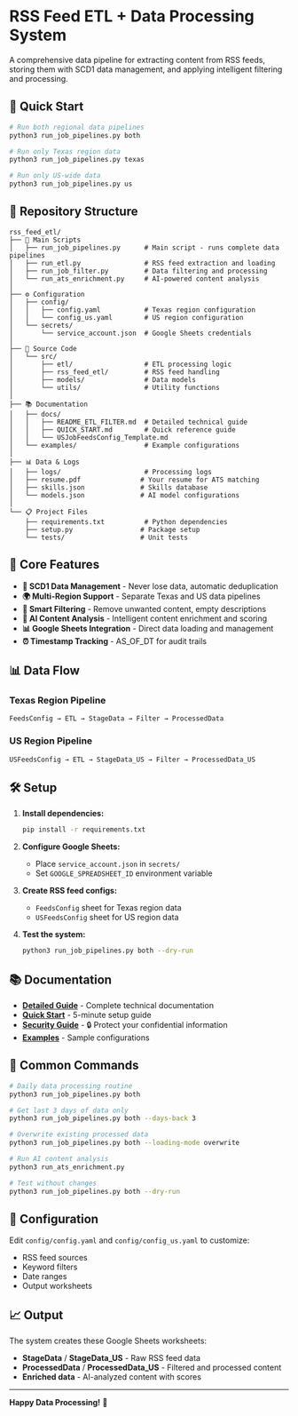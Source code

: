 # RSS Feed ETL + Data Processing System

A comprehensive data pipeline for extracting content from RSS feeds, storing them with SCD1 data management, and applying intelligent filtering and processing.

## 🚀 Quick Start

```bash
# Run both regional data pipelines
python3 run_job_pipelines.py both

# Run only Texas region data
python3 run_job_pipelines.py texas

# Run only US-wide data
python3 run_job_pipelines.py us
```

## 📁 Repository Structure

```
rss_feed_etl/
├── 📄 Main Scripts
│   ├── run_job_pipelines.py      # Main script - runs complete data pipelines
│   ├── run_etl.py                # RSS feed extraction and loading
│   ├── run_job_filter.py         # Data filtering and processing
│   └── run_ats_enrichment.py     # AI-powered content analysis
│
├── ⚙️ Configuration
│   ├── config/
│   │   ├── config.yaml           # Texas region configuration
│   │   └── config_us.yaml        # US region configuration
│   └── secrets/
│       └── service_account.json  # Google Sheets credentials
│
├── 🔧 Source Code
│   └── src/
│       ├── etl/                  # ETL processing logic
│       ├── rss_feed_etl/         # RSS feed handling
│       ├── models/               # Data models
│       └── utils/                # Utility functions
│
├── 📚 Documentation
│   ├── docs/
│   │   ├── README_ETL_FILTER.md  # Detailed technical guide
│   │   ├── QUICK_START.md        # Quick reference guide
│   │   └── USJobFeedsConfig_Template.md
│   └── examples/                 # Example configurations
│
├── 📊 Data & Logs
│   ├── logs/                     # Processing logs
│   ├── resume.pdf               # Your resume for ATS matching
│   ├── skills.json              # Skills database
│   └── models.json              # AI model configurations
│
└── 📋 Project Files
    ├── requirements.txt          # Python dependencies
    ├── setup.py                 # Package setup
    └── tests/                   # Unit tests
```

## 🎯 Core Features

- **🔄 SCD1 Data Management** - Never lose data, automatic deduplication
- **🌍 Multi-Region Support** - Separate Texas and US data pipelines
- **🎯 Smart Filtering** - Remove unwanted content, empty descriptions
- **🤖 AI Content Analysis** - Intelligent content enrichment and scoring
- **📊 Google Sheets Integration** - Direct data loading and management
- **⏰ Timestamp Tracking** - AS_OF_DT for audit trails

## 📊 Data Flow

### Texas Region Pipeline
```
FeedsConfig → ETL → StageData → Filter → ProcessedData
```

### US Region Pipeline
```
USFeedsConfig → ETL → StageData_US → Filter → ProcessedData_US
```

## 🛠️ Setup

1. **Install dependencies:**
   ```bash
   pip install -r requirements.txt
   ```

2. **Configure Google Sheets:**
   - Place `service_account.json` in `secrets/`
   - Set `GOOGLE_SPREADSHEET_ID` environment variable

3. **Create RSS feed configs:**
   - `FeedsConfig` sheet for Texas region data
   - `USFeedsConfig` sheet for US region data

4. **Test the system:**
   ```bash
   python3 run_job_pipelines.py both --dry-run
   ```

## 📚 Documentation

- **[Detailed Guide](docs/README_ETL_FILTER.md)** - Complete technical documentation
- **[Quick Start](docs/QUICK_START.md)** - 5-minute setup guide
- **[Security Guide](docs/SECURITY.md)** - 🔒 Protect your confidential information
- **[Examples](examples/)** - Sample configurations

## 🎯 Common Commands

```bash
# Daily data processing routine
python3 run_job_pipelines.py both

# Get last 3 days of data only
python3 run_job_pipelines.py both --days-back 3

# Overwrite existing processed data
python3 run_job_pipelines.py both --loading-mode overwrite

# Run AI content analysis
python3 run_ats_enrichment.py

# Test without changes
python3 run_job_pipelines.py both --dry-run
```

## 🔧 Configuration

Edit `config/config.yaml` and `config/config_us.yaml` to customize:
- RSS feed sources
- Keyword filters
- Date ranges
- Output worksheets

## 📈 Output

The system creates these Google Sheets worksheets:
- **StageData** / **StageData_US** - Raw RSS feed data
- **ProcessedData** / **ProcessedData_US** - Filtered and processed content
- **Enriched data** - AI-analyzed content with scores

---

**Happy Data Processing!** 🚀